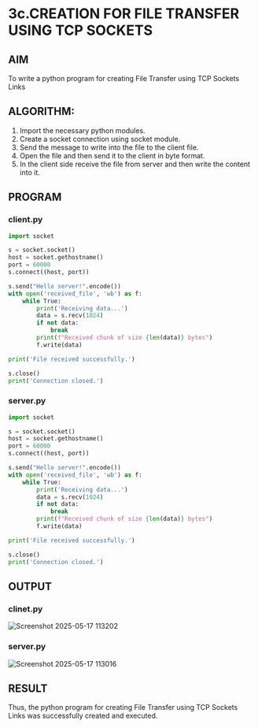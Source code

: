 # 3c.CREATION FOR FILE TRANSFER USING TCP SOCKETS
## AIM
To write a python program for creating File Transfer using TCP Sockets Links
## ALGORITHM:
1. Import the necessary python modules.
2. Create a socket connection using socket module.
3. Send the message to write into the file to the client file.
4. Open the file and then send it to the client in byte format.
5. In the client side receive the file from server and then write the content into it.
## PROGRAM
### client.py
```python
import socket

s = socket.socket()
host = socket.gethostname()
port = 60000
s.connect((host, port))

s.send("Hello server!".encode())
with open('received_file', 'wb') as f:
    while True:
        print('Receiving data...')
        data = s.recv(1024)
        if not data:
            break
        print(f"Received chunk of size {len(data)} bytes")
        f.write(data)

print('File received successfully.')

s.close()
print('Connection closed.')

```
### server.py
```python
import socket

s = socket.socket()
host = socket.gethostname()
port = 60000
s.connect((host, port))

s.send("Hello server!".encode())
with open('received_file', 'wb') as f:
    while True:
        print('Receiving data...')
        data = s.recv(1024)
        if not data:
            break
        print(f"Received chunk of size {len(data)} bytes")
        f.write(data)

print('File received successfully.')

s.close()
print('Connection closed.')

```
## OUTPUT
### clinet.py
![Screenshot 2025-05-17 113202](https://github.com/user-attachments/assets/8452e5fd-b55d-430c-8679-4a61e1bd0e54)

### server.py
![Screenshot 2025-05-17 113016](https://github.com/user-attachments/assets/54d6a8e4-c610-46a0-ab85-5098529e795b)


## RESULT
Thus, the python program for creating File Transfer using TCP Sockets Links was 
successfully created and executed.
